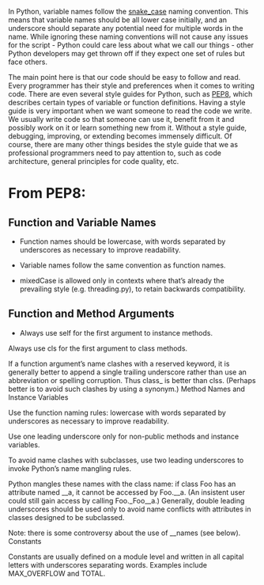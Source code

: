 In Python, variable names follow the [snake_case](https://en.wikipedia.org/wiki/Snake_case) naming convention. This means that variable names should be all lower case initially, and an underscore should separate any potential need for multiple words in the name. While ignoring these naming conventions will not cause any issues for the script - Python could care less about what we call our things - other Python developers may get thrown off if they expect one set of rules but face others.

The main point here is that our code should be easy to follow and read. Every programmer has their style and preferences when it comes to writing code. There are even several style guides for Python, such as [PEP8](https://www.python.org/dev/peps/pep-0008/#type-variable-names), which describes certain types of variable or function definitions. Having a style guide is very important when we want someone to read the code we write. We usually write code so that someone can use it, benefit from it and possibly work on it or learn something new from it. Without a style guide, debugging, improving, or extending becomes immensely difficult. Of course, there are many other things besides the style guide that we as professional programmers need to pay attention to, such as code architecture, general principles for code quality, etc.

# From PEP8:

## Function and Variable Names

- Function names should be lowercase, with words separated by underscores as necessary to improve readability.

- Variable names follow the same convention as function names.

- mixedCase is allowed only in contexts where that’s already the prevailing style (e.g. threading.py), to retain backwards compatibility.


## Function and Method Arguments

- Always use self for the first argument to instance methods.

Always use cls for the first argument to class methods.

If a function argument’s name clashes with a reserved keyword, it is generally better to append a single trailing underscore rather than use an abbreviation or spelling corruption. Thus class_ is better than clss. (Perhaps better is to avoid such clashes by using a synonym.)
Method Names and Instance Variables

Use the function naming rules: lowercase with words separated by underscores as necessary to improve readability.

Use one leading underscore only for non-public methods and instance variables.

To avoid name clashes with subclasses, use two leading underscores to invoke Python’s name mangling rules.

Python mangles these names with the class name: if class Foo has an attribute named __a, it cannot be accessed by Foo.__a. (An insistent user could still gain access by calling Foo._Foo__a.) Generally, double leading underscores should be used only to avoid name conflicts with attributes in classes designed to be subclassed.

Note: there is some controversy about the use of __names (see below).
Constants

Constants are usually defined on a module level and written in all capital letters with underscores separating words. Examples include MAX_OVERFLOW and TOTAL.
